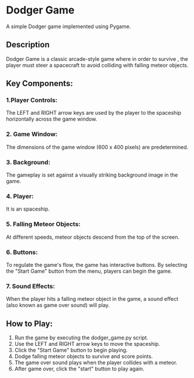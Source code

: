 # Dodger Game

A simple Dodger game implemented using Pygame.

## Description

Dodger Game is a classic arcade-style game where in order to survive , the player must steer a spacecraft to avoid colliding with falling meteor objects.

## Key Components:

### 1.Player Controls: 
The LEFT and RIGHT arrow keys are used by the player to the spaceship horizontally across the game window.

### 2. Game Window:
The dimensions of the game window (600 x 400 pixels) are predetermined.

### 3. Background: 
The gameplay is set against a visually striking background image in the game.

### 4. Player: 
It is an spaceship.

### 5. Falling Meteor Objects:
At different speeds, meteor objects descend from the top of the screen.

### 6. Buttons: 
To regulate the game's flow, the game has interactive buttons.
By selecting the "Start Game" button from the menu, players can begin the game.

### 7. Sound Effects:
When the player hits a falling meteor object in the game, a sound effect (also known as game over sound) will play.

## How to Play:
1. Run the game by executing the dodger_game.py script.
2. Use the LEFT and RIGHT arrow keys to move the spaceship.
3. Click the "Start Game" button to begin playing.
4. Dodge falling meteor objects to survive and score points.
5. The game over sound plays when the player collides with a meteor.
6. After game over, click the "start" button to play again.
